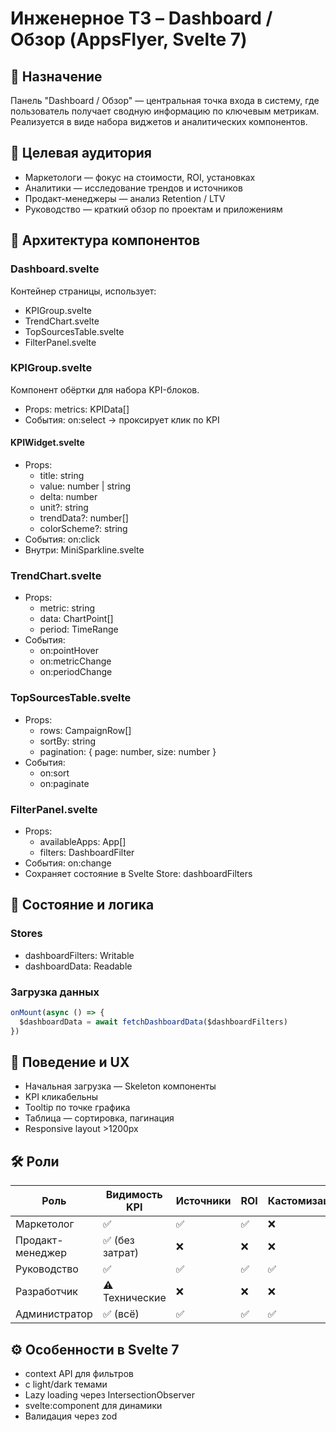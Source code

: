 # Инженерное ТЗ – Dashboard / Обзор (AppsFlyer, Svelte 7)

## 🎯 Назначение
Панель "Dashboard / Обзор" — центральная точка входа в систему, где пользователь получает сводную информацию по ключевым метрикам. Реализуется в виде набора виджетов и аналитических компонентов.

## 👥 Целевая аудитория
- Маркетологи — фокус на стоимости, ROI, установках
- Аналитики — исследование трендов и источников
- Продакт-менеджеры — анализ Retention / LTV
- Руководство — краткий обзор по проектам и приложениям

## 🧱 Архитектура компонентов

### Dashboard.svelte
Контейнер страницы, использует:
- KPIGroup.svelte
- TrendChart.svelte
- TopSourcesTable.svelte
- FilterPanel.svelte

### KPIGroup.svelte
Компонент обёртки для набора KPI-блоков.
- Props: metrics: KPIData[]
- События: on:select → проксирует клик по KPI

#### KPIWidget.svelte
- Props:
  - title: string
  - value: number | string
  - delta: number
  - unit?: string
  - trendData?: number[]
  - colorScheme?: string
- События: on:click
- Внутри: MiniSparkline.svelte

### TrendChart.svelte
- Props:
  - metric: string
  - data: ChartPoint[]
  - period: TimeRange
- События:
  - on:pointHover
  - on:metricChange
  - on:periodChange

### TopSourcesTable.svelte
- Props:
  - rows: CampaignRow[]
  - sortBy: string
  - pagination: { page: number, size: number }
- События:
  - on:sort
  - on:paginate

### FilterPanel.svelte
- Props:
  - availableApps: App[]
  - filters: DashboardFilter
- События: on:change
- Сохраняет состояние в Svelte Store: dashboardFilters

## 🔁 Состояние и логика

### Stores
- dashboardFilters: Writable<DashboardFilter>
- dashboardData: Readable<DashboardData>

### Загрузка данных
```ts
onMount(async () => {
  $dashboardData = await fetchDashboardData($dashboardFilters)
})
```

## 🧪 Поведение и UX
- Начальная загрузка — Skeleton компоненты
- KPI кликабельны
- Tooltip по точке графика
- Таблица — сортировка, пагинация
- Responsive layout >1200px

## 🛠 Роли

| Роль              | Видимость KPI     | Источники | ROI | Кастомизация |
|-------------------|--------------------|------------|-----|----------------|
| Маркетолог        | ✅                 | ✅         | ✅  | ❌             |
| Продакт-менеджер  | ✅ (без затрат)    | ❌         | ❌  | ❌             |
| Руководство       | ✅                 | ✅         | ✅  | ✅             |
| Разработчик       | ⚠️ Технические     | ❌         | ❌  | ❌             |
| Администратор     | ✅ (всё)            | ✅         | ✅  | ✅             |

## ⚙️ Особенности в Svelte 7
- context API для фильтров
- <Card> с light/dark темами
- Lazy loading через IntersectionObserver
- svelte:component для динамики
- Валидация через zod